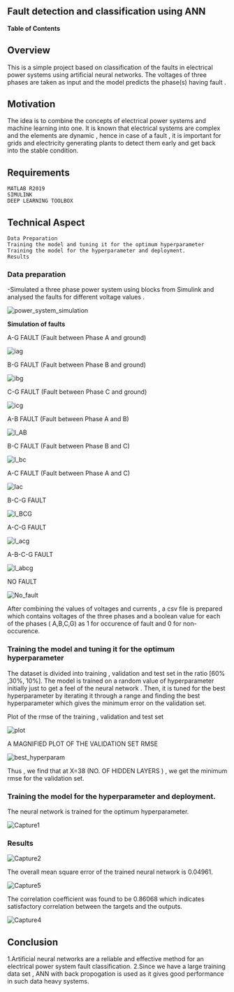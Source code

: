 ## Fault detection and classification using ANN







**Table of Contents**



## Overview
This is a simple project based on classification of the faults in electrical power systems using artificial neural networks. The voltages of three phases are taken as input and  the model predicts the phase(s) having fault .

## Motivation
The idea is  to combine the concepts of  electrical power systems and machine learning into one. It is known that electrical systems are complex and the elements  are dynamic , hence  in case of a fault , it is important for grids and electricity generating plants to detect them early and get back into the  stable condition.

## Requirements

    MATLAB R2019
    SIMULINK
	DEEP LEARNING TOOLBOX







## Technical Aspect

    Data Preparation
    Training the model and tuning it for the optimum hyperparameter
    Training the model for the hyperparameter and deployment.
	Results

### Data preparation
-Simulated a three phase power system using blocks from Simulink and analysed the faults for different voltage values .

![power_system_simulation](https://user-images.githubusercontent.com/73178941/96730512-db1bee00-13d3-11eb-8655-a8c9f47a86af.PNG)


**Simulation of faults**


A-G FAULT (Fault between Phase A and ground)

![iag](https://user-images.githubusercontent.com/73178941/96731693-28e52600-13d5-11eb-9a1d-b6a672d531db.PNG)

B-G FAULT (Fault between Phase B and ground)


![ibg](https://user-images.githubusercontent.com/73178941/96731697-2b478000-13d5-11eb-8900-853b0ba9fbd6.PNG)

C-G FAULT (Fault between Phase C and ground)


![icg](https://user-images.githubusercontent.com/73178941/96731712-2e427080-13d5-11eb-9a64-afeb914ee8c4.PNG)



A-B FAULT (Fault between Phase A and B)


![I_AB](https://user-images.githubusercontent.com/73178941/96731761-3d292300-13d5-11eb-8c9f-979046a0e2aa.PNG)

B-C FAULT (Fault between Phase B and C)



![I_bc](https://user-images.githubusercontent.com/73178941/96731773-40241380-13d5-11eb-9536-87fe80ca966e.PNG)

A-C FAULT (Fault between Phase A and C)



![Iac](https://user-images.githubusercontent.com/73178941/96731797-474b2180-13d5-11eb-8055-7b7b78cb77e5.PNG)


B-C-G FAULT



![I_BCG](https://user-images.githubusercontent.com/73178941/96732004-82e5eb80-13d5-11eb-86d2-3a75e1b2e8ec.PNG)

A-C-G FAULT 



![I_acg](https://user-images.githubusercontent.com/73178941/96732023-87aa9f80-13d5-11eb-878d-4a47d249f5c0.PNG)



A-B-C-G FAULT




![I_abcg](https://user-images.githubusercontent.com/73178941/96732050-8da08080-13d5-11eb-82a9-7c7e637be87b.PNG)



NO FAULT


![No_fault](https://user-images.githubusercontent.com/73178941/96732065-91cc9e00-13d5-11eb-869d-479d260d7676.PNG)






After combining the values of voltages and currents , a csv file is prepared which contains voltages of the three phases and a boolean value for each of the phases ( A,B,C,G)  as  1 for occurence of fault  and 0 for non-occurence. 

### Training the model and tuning it for the optimum hyperparameter


The dataset is divided into training , validation and test set in the ratio 
[60% ,30%, 10%].
  The  model is trained on a  random value of hyperparameter initially just to get a feel of the neural network . Then, it is tuned for the best hyperparameter by iterating it through a range and finding the best hyperparameter which gives the minimum error on the validation set.

Plot of the rmse of the training , validation and test set


![plot](https://user-images.githubusercontent.com/73178941/96734671-67c8ab00-13d8-11eb-98d1-af08fd816c1b.PNG)


A MAGNIFIED PLOT  OF THE VALIDATION SET RMSE 

![best_hyperparam](https://user-images.githubusercontent.com/73178941/96734980-b24a2780-13d8-11eb-92a8-cd9c453f97fb.PNG)


Thus , we find that at X=38 (NO. OF HIDDEN LAYERS ) , we get the minimum rmse for the validation set.




### Training the model for the hyperparameter and deployment.

The neural network is trained for the optimum hyperparameter.






![Capture1](https://user-images.githubusercontent.com/73178941/96735407-2c7aac00-13d9-11eb-99b3-f95756bec266.PNG)



### Results

![Capture2](https://user-images.githubusercontent.com/73178941/96735918-ae6ad500-13d9-11eb-9f51-b5f33f5a4c28.PNG)

The overall mean square error of the trained neural network is 0.04961.

![Capture5](https://user-images.githubusercontent.com/73178941/96735928-b165c580-13d9-11eb-8ce5-14203e4456ae.PNG)



The correlation coefficient was found to be 0.86068 which indicates satisfactory correlation between the targets and the outputs.


![Capture4](https://user-images.githubusercontent.com/73178941/96735952-b75ba680-13d9-11eb-8072-6419121037a4.PNG)






## Conclusion

1.Artificial neural networks are a reliable and effective method for an electrical power system fault classification.
2.Since we have a large training data set , ANN with back propogation is used as it gives good performance in such data heavy systems.







